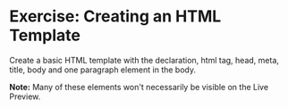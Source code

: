 # Exercise: Creating an HTML Template

Create a basic HTML template with the declaration, html tag, head, meta, title, body and one paragraph element in the body.

**Note:** Many of these elements won't necessarily be visible on the Live Preview.